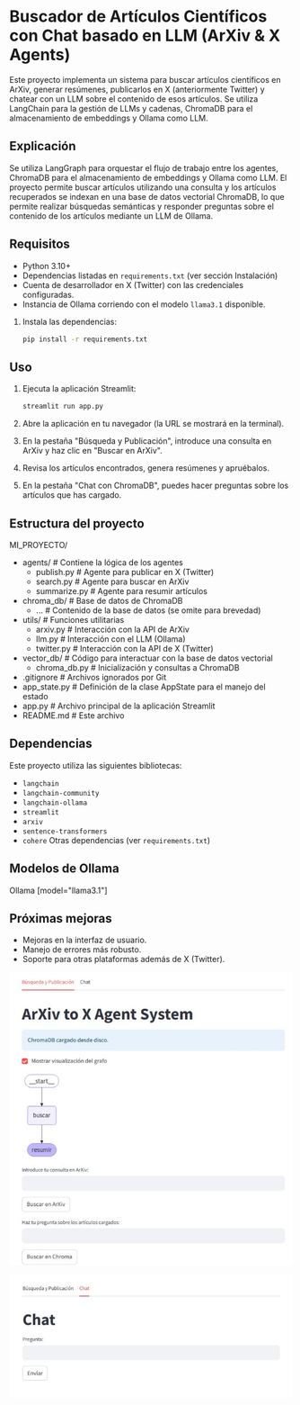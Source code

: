 # Buscador de Artículos Científicos con Chat basado en LLM (ArXiv & X Agents)

Este proyecto implementa un sistema para buscar artículos científicos en ArXiv, generar resúmenes, publicarlos en X (anteriormente Twitter) y chatear con un LLM sobre el contenido de esos artículos. Se utiliza LangChain para la gestión de LLMs y cadenas, ChromaDB para el almacenamiento de embeddings y Ollama como LLM.

## Explicación

Se utiliza LangGraph para orquestar el flujo de trabajo entre los agentes, ChromaDB para el almacenamiento de embeddings y Ollama como LLM.
El proyecto permite buscar artículos utilizando una consulta y los artículos recuperados se indexan en una base de datos vectorial ChromaDB, lo que permite realizar búsquedas semánticas y responder preguntas sobre el contenido de los artículos mediante un LLM de Ollama.

## Requisitos

*   Python 3.10+
*   Dependencias listadas en `requirements.txt` (ver sección Instalación)
*   Cuenta de desarrollador en X (Twitter) con las credenciales configuradas.
*   Instancia de Ollama corriendo con el modelo `llama3.1` disponible.


1.  Instala las dependencias:

    ```bash
    pip install -r requirements.txt
    ```

## Uso

1.  Ejecuta la aplicación Streamlit:

    ```bash
    streamlit run app.py
    ```

2.  Abre la aplicación en tu navegador (la URL se mostrará en la terminal).

3.  En la pestaña "Búsqueda y Publicación", introduce una consulta en ArXiv y haz clic en "Buscar en ArXiv".

4.  Revisa los artículos encontrados, genera resúmenes y apruébalos.

5.  En la pestaña "Chat con ChromaDB", puedes hacer preguntas sobre los artículos que has cargado.

## Estructura del proyecto

MI_PROYECTO/
*   agents/             # Contiene la lógica de los agentes
    *   publish.py      # Agente para publicar en X (Twitter)
    *   search.py       # Agente para buscar en ArXiv
    *   summarize.py    # Agente para resumir artículos
*   chroma_db/         # Base de datos de ChromaDB
    *   ...             # Contenido de la base de datos (se omite para brevedad)
*   utils/              # Funciones utilitarias
    *   arxiv.py        # Interacción con la API de ArXiv
    *   llm.py          # Interacción con el LLM (Ollama)
    *   twitter.py      # Interacción con la API de X (Twitter)
*   vector_db/          # Código para interactuar con la base de datos vectorial
    *   chroma_db.py    # Inicialización y consultas a ChromaDB
*   .gitignore          # Archivos ignorados por Git
*   app_state.py        # Definición de la clase AppState para el manejo del estado
*   app.py              # Archivo principal de la aplicación Streamlit
*   README.md           # Este archivo

## Dependencias

Este proyecto utiliza las siguientes bibliotecas:

*   `langchain`
*   `langchain-community`
*   `langchain-ollama`
*   `streamlit`
*   `arxiv`
*   `sentence-transformers`
*   `cohere` 
Otras dependencias (ver `requirements.txt`)

## Modelos de Ollama

Ollama [model="llama3.1"]

## Próximas mejoras

*   Mejoras en la interfaz de usuario.
*   Manejo de errores más robusto.
*   Soporte para otras plataformas además de X (Twitter).

![Búsqueda y publicación](imagenes/img_grafo.jpg)

![Chat con LLM](imagenes/img_chat.jpg)